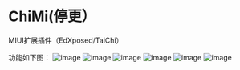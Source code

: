 # ChiMi(停更） #
MIUI扩展插件（EdXposed/TaiChi）

功能如下图：
![image](img/1.png)
![image](img/2.png)
![image](img/3.png)
![image](img/4.png)
![image](img/5.png)
![image](img/6.png)
